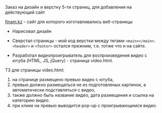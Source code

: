 Заказ на дизайн и верстку 5-ти страниц, для добавления на действующий сайт

[finam.kz](http://finam.kz/) - 
сайт для которого изготавливались веб-страницы

* Нарисовал дизайн

* Сверстал страницы - мой код верстки между тегами `<main></main>`. `<header>` и `<footer>` остался прежним, т.е. тотже что и на сайте.

* Разработал видеопроигрыватель для воспроизведения видео с ютуба (HTML, JS, jQuery) - страница video.html.

ТЗ для страницы video.html: 
1. на странице размещено превью видео с ютуба,
2. превью должно размещаться не из подготовленых картинок, а автоматически подставляться с видео,
3. также должно быть название видео, дата размещения и ссылка на категорию видео.
4. при клике на превью выводится pop-up с проигрывающимся видео.
